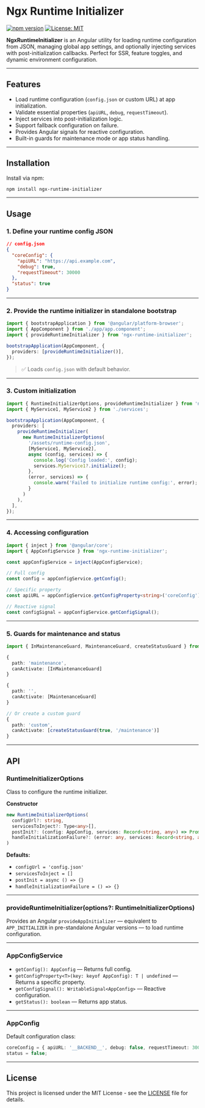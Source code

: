 # Ngx Runtime Initializer

[![npm version](https://badge.fury.io/js/ngx-runtime-initializer.svg)](https://badge.fury.io/js/ngx-runtime-initializer)
[![License: MIT](https://img.shields.io/badge/License-MIT-blue.svg)](https://opensource.org/licenses/MIT)

**NgxRuntimeInitializer** is an Angular utility for loading runtime configuration from JSON, managing global app settings, and optionally injecting services with post-initialization callbacks. Perfect for SSR, feature toggles, and dynamic environment configuration.

---

## Features

- Load runtime configuration (`config.json` or custom URL) at app initialization.
- Validate essential properties (`apiURL`, `debug`, `requestTimeout`).
- Inject services into post-initialization logic.
- Support fallback configuration on failure.
- Provides Angular signals for reactive configuration.
- Built-in guards for maintenance mode or app status handling.

---

## Installation

Install via npm:

```bash
npm install ngx-runtime-initializer
```

---

## Usage

### 1. Define your runtime config JSON

```json
// config.json
{
  "coreConfig": {
    "apiURL": "https://api.example.com",
    "debug": true,
    "requestTimeout": 30000
  },
  "status": true
}
```

---

### 2. Provide the runtime initializer in standalone bootstrap

```ts
import { bootstrapApplication } from '@angular/platform-browser';
import { AppComponent } from './app/app.component';
import { provideRuntimeInitializer } from 'ngx-runtime-initializer';

bootstrapApplication(AppComponent, {
  providers: [provideRuntimeInitializer()],
});
```

> ✅ Loads `config.json` with default behavior.

---

### 3. Custom initialization

```ts
import { RuntimeInitializerOptions, provideRuntimeInitializer } from 'ngx-runtime-initializer';
import { MyService1, MyService2 } from './services';

bootstrapApplication(AppComponent, {
  providers: [
    provideRuntimeInitializer(
      new RuntimeInitializerOptions(
        '/assets/runtime-config.json',
        [MyService1, MyService2],
        async (config, services) => {
          console.log('Config loaded:', config);
          services.MyService1?.initialize();
        },
        (error, services) => {
          console.warn('Failed to initialize runtime config:', error);
        }
      )
    ),
  ],
});
```

---

### 4. Accessing configuration

```ts
import { inject } from '@angular/core';
import { AppConfigService } from 'ngx-runtime-initializer';

const appConfigService = inject(AppConfigService);

// Full config
const config = appConfigService.getConfig();

// Specific property
const apiURL = appConfigService.getConfigProperty<string>('coreConfig')?.apiURL;

// Reactive signal
const configSignal = appConfigService.getConfigSignal();
```

---

### 5. Guards for maintenance and status

```ts
import { InMaintenanceGuard, MaintenanceGuard, createStatusGuard } from 'ngx-runtime-initializer';

{
  path: 'maintenance',
  canActivate: [InMaintenanceGuard]
}

{
  path: '',
  canActivate: [MaintenanceGuard]
}

// Or create a custom guard
{
  path: 'custom',
  canActivate: [createStatusGuard(true, '/maintenance')]
}
```

---

## API

### RuntimeInitializerOptions

Class to configure the runtime initializer.

**Constructor**

```ts
new RuntimeInitializerOptions(
  configUrl?: string,
  servicesToInject?: Type<any>[],
  postInit?: (config: AppConfig, services: Record<string, any>) => Promise<void>,
  handleInitializationFailure?: (error: any, services: Record<string, any>) => void
)
```

**Defaults:**

- `configUrl = 'config.json'`
- `servicesToInject = []`
- `postInit = async () => {}`
- `handleInitializationFailure = () => {}`

---

### provideRuntimeInitializer(options?: RuntimeInitializerOptions)

Provides an Angular `provideAppInitializer` — equivalent to `APP_INITIALIZER` in pre-standalone Angular versions — to load runtime configuration.

---

### AppConfigService

- `getConfig(): AppConfig` — Returns full config.
- `getConfigProperty<T>(key: keyof AppConfig): T | undefined` — Returns a specific property.
- `getConfigSignal(): WritableSignal<AppConfig>` — Reactive configuration.
- `getStatus(): boolean` — Returns app status.

---

### AppConfig

Default configuration class:

```ts
coreConfig = { apiURL: '__BACKEND__', debug: false, requestTimeout: 30000 };
status = false;
```

---

## License

This project is licensed under the MIT License - see the [LICENSE](LICENSE) file for details.
